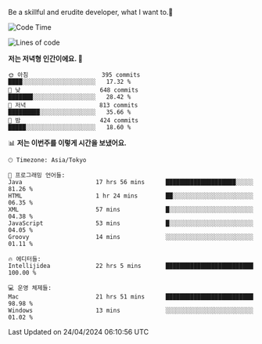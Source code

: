 Be a skillful and erudite developer, what I want to.👶

<!--START_SECTION:waka-->
![Code Time](http://img.shields.io/badge/Code%20Time-727%20hrs%2056%20mins-blue)

![Lines of code](https://img.shields.io/badge/%EC%A0%80%EB%8A%94%20%EC%97%AC%ED%83%9C%EA%B9%8C%EC%A7%80%20-1.6%20million%20%EC%A4%84%EC%9D%98%20%EC%BD%94%EB%93%9C%EB%A5%BC%20%EC%9E%91%EC%84%B1%ED%96%88%EC%96%B4%EC%9A%94.-blue)

**저는 저녁형 인간이에요. 🦉** 

```text
🌞 아침                     395 commits         ████░░░░░░░░░░░░░░░░░░░░░   17.32 % 
🌆 낮　                     648 commits         ███████░░░░░░░░░░░░░░░░░░   28.42 % 
🌃 저녁                     813 commits         █████████░░░░░░░░░░░░░░░░   35.66 % 
🌙 밤　                     424 commits         █████░░░░░░░░░░░░░░░░░░░░   18.60 % 
```


📊 **저는 이번주를 이렇게 시간을 보냈어요.** 

```text
🕑︎ Timezone: Asia/Tokyo

💬 프로그래밍 언어들: 
Java                     17 hrs 56 mins      ████████████████████░░░░░   81.26 % 
HTML                     1 hr 24 mins        ██░░░░░░░░░░░░░░░░░░░░░░░   06.35 % 
XML                      57 mins             █░░░░░░░░░░░░░░░░░░░░░░░░   04.38 % 
JavaScript               53 mins             █░░░░░░░░░░░░░░░░░░░░░░░░   04.05 % 
Groovy                   14 mins             ░░░░░░░░░░░░░░░░░░░░░░░░░   01.11 % 

🔥 에디터들: 
Intellijidea             22 hrs 5 mins       █████████████████████████   100.00 % 

💻 운영 체제들: 
Mac                      21 hrs 51 mins      █████████████████████████   98.98 % 
Windows                  13 mins             ░░░░░░░░░░░░░░░░░░░░░░░░░   01.02 % 
```


 Last Updated on 24/04/2024 06:10:56 UTC
<!--END_SECTION:waka-->
